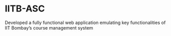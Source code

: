 # IITB-ASC

Developed a fully functional web application emulating key functionalities of IIT Bombay’s course management system
